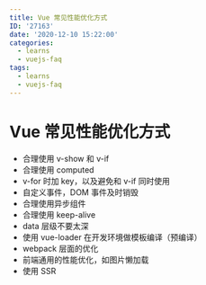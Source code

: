 ```yaml
---
title: Vue 常见性能优化方式
ID: '27163'
date: '2020-12-10 15:22:00'
categories:
  - learns
  - vuejs-faq
tags:
  - learns
  - vuejs-faq
---
```


# Vue 常见性能优化方式

- 合理使用 v-show 和 v-if
- 合理使用 computed
- v-for 时加 key，以及避免和 v-if 同时使用
- 自定义事件，DOM 事件及时销毁
- 合理使用异步组件
- 合理使用 keep-alive
- data 层级不要太深
- 使用 vue-loader 在开发环境做模板编译（预编译）
- webpack 层面的优化
- 前端通用的性能优化，如图片懒加载
- 使用 SSR
 
 
 
 
